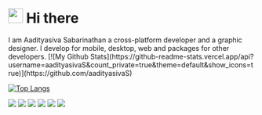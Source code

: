 <h1><img src="https://emojis.slackmojis.com/emojis/images/1570211625/6611/wave-animated.gif?1570211625" width="30"/> Hi there</h1>
I am Aadityasiva Sabarinathan a cross-platform developer and a graphic designer. I develop for mobile, desktop, web and packages for other developers.
[![My Github Stats](https://github-readme-stats.vercel.app/api?username=aadityasivaS&count_private=true&theme=default&show_icons=true)](https://github.com/aadityasivaS)
</a>

[![Top Langs](https://github-readme-stats.vercel.app/api/top-langs/?username=aadityasivaS&layout=compact)](https://github.com/aadityasivaS)

<a href="mailto:me@aadityasiva.cf"><img src="https://img.shields.io/badge/EMAIL-me%40aadityasiva.cf-red?style=for-the-badge&logo=gmail"></a>
<a href="https://github.com/aadityasivaS"><img src="https://img.shields.io/badge/GitHub-aadityasivaS-181717?style=for-the-badge&logo=github"></a>
<a href="https://dribbble.com/Aadityasiva"><img src="https://img.shields.io/badge/Dribbble-aadityasiva-EA4C89?style=for-the-badge&logo=dribbble"></a>
<a href="https://stackoverflow.com/users/14481856/aadityasiva-sabarinathan"><img src="https://img.shields.io/badge/Stackoverflow-aadityasiva%20sabarinathan-FE7A16?style=for-the-badge&logo=stackoverflow"></a>
<a href="https://aadityasiva.cf"><img src="https://img.shields.io/badge/Website-aadityasiva.cf-brightgreen?style=for-the-badge"></a>
<a href="https://dev.to/aadityasivas"><img src="https://img.shields.io/badge/dev.to-aadityasiva-0A0A0A?style=for-the-badge&logo=dev.to"></a>

